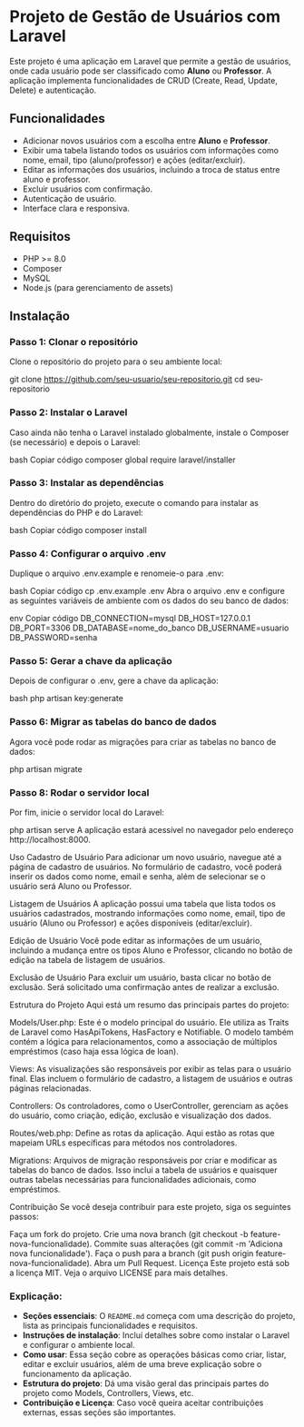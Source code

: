 # Projeto de Gestão de Usuários com Laravel

Este projeto é uma aplicação em Laravel que permite a gestão de usuários, onde cada usuário pode ser classificado como **Aluno** ou **Professor**. A aplicação implementa funcionalidades de CRUD (Create, Read, Update, Delete) e autenticação.

## Funcionalidades

- Adicionar novos usuários com a escolha entre **Aluno** e **Professor**.
- Exibir uma tabela listando todos os usuários com informações como nome, email, tipo (aluno/professor) e ações (editar/excluir).
- Editar as informações dos usuários, incluindo a troca de status entre aluno e professor.
- Excluir usuários com confirmação.
- Autenticação de usuário.
- Interface clara e responsiva.

## Requisitos

- PHP >= 8.0
- Composer
- MySQL
- Node.js (para gerenciamento de assets)

## Instalação

### Passo 1: Clonar o repositório

Clone o repositório do projeto para o seu ambiente local:

git clone https://github.com/seu-usuario/seu-repositorio.git
cd seu-repositorio

### Passo 2: Instalar o Laravel
Caso ainda não tenha o Laravel instalado globalmente, instale o Composer (se necessário) e depois o Laravel:

bash
Copiar código
composer global require laravel/installer

### Passo 3: Instalar as dependências
Dentro do diretório do projeto, execute o comando para instalar as dependências do PHP e do Laravel:

bash
Copiar código
composer install

### Passo 4: Configurar o arquivo .env
Duplique o arquivo .env.example e renomeie-o para .env:

bash
Copiar código
cp .env.example .env
Abra o arquivo .env e configure as seguintes variáveis de ambiente com os dados do seu banco de dados:

env
Copiar código
DB_CONNECTION=mysql
DB_HOST=127.0.0.1
DB_PORT=3306
DB_DATABASE=nome_do_banco
DB_USERNAME=usuario
DB_PASSWORD=senha

### Passo 5: Gerar a chave da aplicação
Depois de configurar o .env, gere a chave da aplicação:

bash
php artisan key:generate

### Passo 6: Migrar as tabelas do banco de dados
Agora você pode rodar as migrações para criar as tabelas no banco de dados:

php artisan migrate

### Passo 8: Rodar o servidor local
Por fim, inicie o servidor local do Laravel:

php artisan serve
A aplicação estará acessível no navegador pelo endereço http://localhost:8000.

Uso
Cadastro de Usuário
Para adicionar um novo usuário, navegue até a página de cadastro de usuários. No formulário de cadastro, você poderá inserir os dados como nome, email e senha, além de selecionar se o usuário será Aluno ou Professor.

Listagem de Usuários
A aplicação possui uma tabela que lista todos os usuários cadastrados, mostrando informações como nome, email, tipo de usuário (Aluno ou Professor) e ações disponíveis (editar/excluir).

Edição de Usuário
Você pode editar as informações de um usuário, incluindo a mudança entre os tipos Aluno e Professor, clicando no botão de edição na tabela de listagem de usuários.

Exclusão de Usuário
Para excluir um usuário, basta clicar no botão de exclusão. Será solicitado uma confirmação antes de realizar a exclusão.

Estrutura do Projeto
Aqui está um resumo das principais partes do projeto:

Models/User.php: Este é o modelo principal do usuário. Ele utiliza as Traits de Laravel como HasApiTokens, HasFactory e Notifiable. O modelo também contém a lógica para relacionamentos, como a associação de múltiplos empréstimos (caso haja essa lógica de loan).

Views: As visualizações são responsáveis por exibir as telas para o usuário final. Elas incluem o formulário de cadastro, a listagem de usuários e outras páginas relacionadas.

Controllers: Os controladores, como o UserController, gerenciam as ações do usuário, como criação, edição, exclusão e visualização dos dados.

Routes/web.php: Define as rotas da aplicação. Aqui estão as rotas que mapeiam URLs específicas para métodos nos controladores.

Migrations: Arquivos de migração responsáveis por criar e modificar as tabelas do banco de dados. Isso inclui a tabela de usuários e quaisquer outras tabelas necessárias para funcionalidades adicionais, como empréstimos.

Contribuição
Se você deseja contribuir para este projeto, siga os seguintes passos:

Faça um fork do projeto.
Crie uma nova branch (git checkout -b feature-nova-funcionalidade).
Commite suas alterações (git commit -m 'Adiciona nova funcionalidade').
Faça o push para a branch (git push origin feature-nova-funcionalidade).
Abra um Pull Request.
Licença
Este projeto está sob a licença MIT. Veja o arquivo LICENSE para mais detalhes.

### Explicação:

- **Seções essenciais**: O `README.md` começa com uma descrição do projeto, lista as principais funcionalidades e requisitos.
- **Instruções de instalação**: Incluí detalhes sobre como instalar o Laravel e configurar o ambiente local.
- **Como usar**: Essa seção cobre as operações básicas como criar, listar, editar e excluir usuários, além de uma breve explicação sobre o funcionamento da aplicação.
- **Estrutura do projeto**: Dá uma visão geral das principais partes do projeto como Models, Controllers, Views, etc.
- **Contribuição e Licença**: Caso você queira aceitar contribuições externas, essas seções são importantes.
